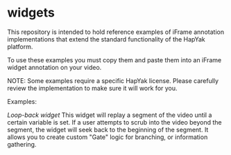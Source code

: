 widgets
=======

This repository is intended to hold reference examples of iFrame annotation implementations that extend the standard functionality of the HapYak platform.

To use these examples you must copy them and paste them into an iFrame widget annotation on your video.

NOTE: Some examples require a specific HapYak license. Please carefully review the implementation to make sure it will work for you.



Examples:

*Loop-back widget*
This widget will replay a segment of the video until a certain variable is set. If a user attempts to scrub into the video beyond the segment, the widget will seek back to the beginning of the segment. It allows you to create custom "Gate" logic for branching, or information gathering.
